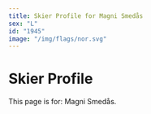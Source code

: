 ```yaml
---
title: Skier Profile for Magni Smedås
sex: "L"
id: "1945"
image: "/img/flags/nor.svg" 
---
```


# Skier Profile

This page is for: Magni Smedås.
    